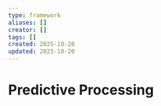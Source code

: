 ```yaml
---
type: framework
aliases: []
creator: []
tags: []
created: 2025-10-20
updated: 2025-10-20
---
```


# Predictive Processing


